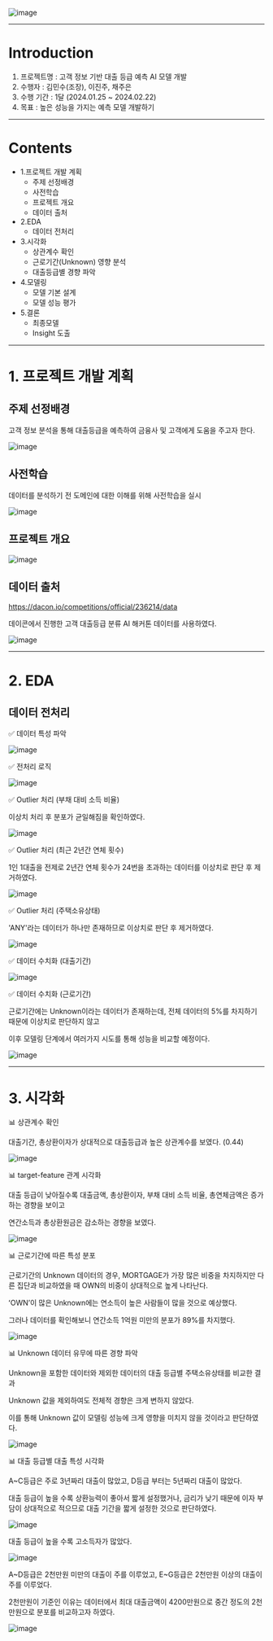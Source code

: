![image](https://github.com/Sano333/Zerobase_ML_Project/assets/149456385/d6313c1b-547d-4dad-9617-86e8032d14ee)

-----

# Introduction

1. 프로젝트명 : 고객 정보 기반 대출 등급 예측 AI 모델 개발
2. 수행자 : 김민수(조장), 이진주, 채주은
3. 수행 기간 : 1달 (2024.01.25 ~ 2024.02.22)
4. 목표 : 높은 성능을 가지는 예측 모델 개발하기
-----

# Contents

* 1.프로젝트 개발 계획
    - 주제 선정배경
    - 사전학습
    - 프로젝트 개요
    - 데이터 출처
* 2.EDA
    - 데이터 전처리
* 3.시각화
    - 상관계수 확인
    - 근로기간(Unknown) 영향 분석
    - 대출등급별 경향 파악
* 4.모델링
    - 모델 기본 설계
    - 모델 성능 평가
* 5.결론
    - 최종모델
    - Insight 도출
 
-----

# 1. 프로젝트 개발 계획

## 주제 선정배경

고객 정보 분석을 통해 대출등급을 예측하여 금융사 및 고객에게 도움을 주고자 한다.

![image](https://github.com/Sano333/Zerobase_ML_Project/assets/149456385/bb90b796-f08e-4a51-9f88-34e67e1b0817)

## 사전학습

데이터를 분석하기 전 도메인에 대한 이해를 위해 사전학습을 실시

![image](https://github.com/Sano333/Zerobase_ML_Project/assets/149456385/9edc635f-9b7c-4835-a65a-6a4290f023ac)

## 프로젝트 개요

![image](https://github.com/Sano333/Zerobase_ML_Project/assets/149456385/71e52e74-4eb8-49a9-9b81-439f598b8821)

## 데이터 출처

https://dacon.io/competitions/official/236214/data

데이콘에서 진행한 고객 대출등급 분류 AI 해커톤 데이터를 사용하였다.

![image](https://github.com/Sano333/Zerobase_ML_Project/assets/149456385/c399baf1-b44a-4cd3-9d95-1fed8b980886)

-----

# 2. EDA

## 데이터 전처리

✅ 데이터 특성 파악

![image](https://github.com/Sano333/Zerobase_ML_Project/assets/149456385/70797a4c-cbc1-4903-a83b-efab7d7e3e55)

✅ 전처리 로직

![image](https://github.com/Sano333/Zerobase_ML_Project/assets/149456385/de2d0167-1c8a-41f0-9c8d-5d796f09f0d4)

✅ Outlier 처리 (부채 대비 소득 비율)

이상치 처리 후 분포가 균일해짐을 확인하였다.

![image](https://github.com/Sano333/Zerobase_ML_Project/assets/149456385/0c991eb7-002f-4cea-aa1b-6ed57076488a)

✅ Outlier 처리 (최근 2년간 연체 횟수)

1인 1대출을 전제로 2년간 연체 횟수가 24번을 초과하는 데이터를 이상치로 판단 후 제거하였다.

![image](https://github.com/Sano333/Zerobase_ML_Project/assets/149456385/9dc22250-4824-460c-b377-a30f0da313ca)

✅ Outlier 처리 (주택소유상태)

'ANY'라는 데이터가 하나만 존재하므로 이상치로 판단 후 제거하였다.

![image](https://github.com/Sano333/Zerobase_ML_Project/assets/149456385/821a25c2-a0ae-4f81-a8fe-a651142ae64e)


✅ 데이터 수치화 (대출기간)

![image](https://github.com/Sano333/Zerobase_ML_Project/assets/149456385/b99ea7b6-d3c9-49d4-bf3a-b86814293ed5)

✅ 데이터 수치화 (근로기간)

근로기간에는 Unknown이라는 데이터가 존재하는데, 전체 데이터의 5%를 차지하기 때문에 이상치로 판단하지 않고 

이후 모델링 단계에서 여러가지 시도를 통해 성능을 비교할 예정이다.

![image](https://github.com/Sano333/Zerobase_ML_Project/assets/149456385/cca725bc-3d16-4775-b5e6-20d309e85d29)

-----

# 3. 시각화

📊 상관계수 확인

대출기간, 총상환이자가 상대적으로 대출등급과 높은 상관계수를 보였다. (0.44)

![image](https://github.com/Sano333/Zerobase_ML_Project/assets/149456385/3fd6998c-d17d-420b-876b-eaa57c65449e)

📊 target-feature 관계 시각화

대출 등급이 낮아질수록 대출금액, 총상환이자, 부채 대비 소득 비율, 총연체금액은 증가하는 경향을 보이고

연간소득과 총상환원금은 감소하는 경향을 보였다.

![image](https://github.com/Sano333/Zerobase_ML_Project/assets/149456385/e8b864ed-a9a4-4c2c-b30d-49a1350f4e6f)

📊 근로기간에 따른 특성 분포

근로기간의 Unknown 데이터의 경우, MORTGAGE가 가장 많은 비중을 차지하지만 
다른 집단과 비교하였을 때 OWN의 비중이 상대적으로 높게 나타난다. 

ʻOWN’이 많은 Unknown에는 연소득이 높은 사람들이 많을 것으로 예상했다.

그러나 데이터를 확인해보니 연간소득 1억원 미만의 분포가 89%를 차지했다.

![image](https://github.com/Sano333/Zerobase_ML_Project/assets/149456385/80198cd1-688f-43d4-9c68-a59b9b1812e9)

📊 Unknown 데이터 유무에 따른 경향 파악

Unknown을 포함한 데이터와 제외한 데이터의 대출 등급별 주택소유상태를 비교한 결과

Unknown 값을 제외하여도 전체적 경향은 크게 변하지 않았다.

이를 통해 Unknown 값이 모델링 성능에 크게 영향을 미치지 않을 것이라고 판단하였다.

![image](https://github.com/Sano333/Zerobase_ML_Project/assets/149456385/72e0184d-5e8b-4cef-b36d-89ce5132574b)

📊 대출 등급별 대출 특성 시각화

A~C등급은 주로 3년짜리 대출이 많았고, D등급 부터는 5년짜리 대출이 많았다.

대출 등급이 높을 수록 상환능력이 좋아서 짧게 설정했거나, 금리가 낮기 때문에 이자 부담이 상대적으로 적으므로 대출 기간을 짧게 설정한 것으로 판단하였다.

![image](https://github.com/Sano333/Zerobase_ML_Project/assets/149456385/0cc4dc3e-bfb2-468b-80c1-85b97be66959)

대출 등급이 높을 수록 고소득자가 많았다.

![image](https://github.com/Sano333/Zerobase_ML_Project/assets/149456385/608888d3-1f7b-47b4-8e9a-afb85367a2d7)

A~D등급은 2천만원 미만의 대출이 주를 이루었고, E~G등급은 2천만원 이상의 대출이 주를 이루었다.

2천만원이 기준인 이유는 데이터에서 최대 대출금액이 4200만원으로 중간 정도의 2천만원으로 분포를 비교하고자 하였다.

![image](https://github.com/Sano333/Zerobase_ML_Project/assets/149456385/d577c47c-039a-48b0-af27-636cf6718dc6)


























